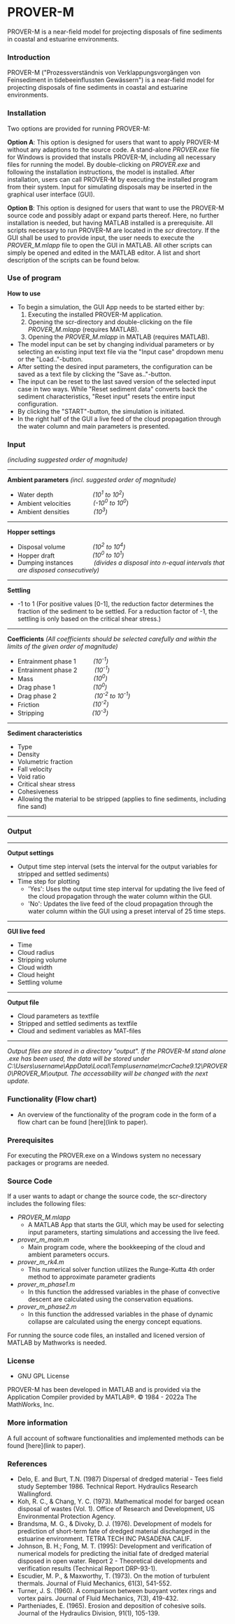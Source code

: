 # PROVER-M
PROVER-M is a near-field model for projecting disposals of fine sediments in coastal and estuarine environments.


### Introduction

PROVER-M ("Prozessverständnis von Verklappungsvorgängen von Feinsediment in tidebeeinflussten Gewässern") is a near-field model for projecting disposals of fine sediments in coastal and estuarine environments.


### Installation

Two options are provided for running PROVER-M:

**Option A**: This option is designed for users that want to apply PROVER-M without any adaptions to the source code. A stand-alone *PROVER.exe* file for Windows is provided that installs PROVER-M, including all necessary files for running the model. By double-clicking on *PROVER.exe* and following the installation instructions, the model is installed. After installation, users can call PROVER-M by executing the installed program from their system. Input for simulating disposals may be inserted in the graphical user interface (GUI).

**Option B**: This option is designed for users that want to use the PROVER-M source code and possibly adapt or expand parts thereof. Here, no further installation is needed, but having MATLAB installed is a prerequisite. All scripts necessary to run PROVER-M are located in the *scr* directory. If the GUI shall be used to provide input, the user needs to execute the *PROVER_M.mlapp* file to open the GUI in MATLAB. All other scripts can simply be opened and edited in the MATLAB editor. A list and short description of the scripts can be found below.


### Use of program

**How to use**
* To begin a simulation, the GUI App needs to be started either by: 
	1. Executing the installed PROVER-M application.
	2. Opening the scr-directory and double-clicking on the file *PROVER_M.mlapp* (requires MATLAB).
	3. Opening the *PROVER_M.mlapp* in MATLAB (requires MATLAB). 
* The model input can be set by changing individual parameters or by selecting an existing input text file via the "Input case" dropdown menu or the "Load.."-button.
* After setting the desired input parameters, the configuration can be saved as a text file by clicking the "Save as.."-button. 
* The input can be reset to the last saved version of the selected input case in two ways. While "Reset sediment data" converts back the sediment characteristics, "Reset input" resets the entire input configuration.
* By clicking the "START"-button, the simulation is initiated.
* In the right half of the GUI a live feed of the cloud propagation through the water column and main parameters is presented.


### Input

*(including suggested order of magnitude)*

---

**Ambient parameters** *(incl. suggested order of magnitude)*
- Water depth   &nbsp;&nbsp;&nbsp;&nbsp;&nbsp;&nbsp;&nbsp;&nbsp;&nbsp;&nbsp;&nbsp;&nbsp;&nbsp;&nbsp;&nbsp;&nbsp;&nbsp;&nbsp;&nbsp;&nbsp;&nbsp;&nbsp;*(10<sup>1</sup> to 10<sup>2</sup>)*
- Ambient velocities   &nbsp;&nbsp;&nbsp;&nbsp;&nbsp;&nbsp;&nbsp;&nbsp;&nbsp;&nbsp;&nbsp;&nbsp;*(-10<sup>0</sup> to 10<sup>0</sup>)*
- Ambient densities   &nbsp;&nbsp;&nbsp;&nbsp;&nbsp;&nbsp;&nbsp;&nbsp;&nbsp;&nbsp;&nbsp;&nbsp;&nbsp;*(10<sup>3</sup>)*
---	
**Hopper settings**
- Disposal volume   &nbsp;&nbsp;&nbsp;&nbsp;&nbsp;&nbsp;&nbsp;&nbsp;&nbsp;&nbsp;&nbsp;&nbsp;&nbsp;&nbsp;&nbsp;*(10<sup>2</sup> to 10<sup>4</sup>)*
- Hopper draft   &nbsp;&nbsp;&nbsp;&nbsp;&nbsp;&nbsp;&nbsp;&nbsp;&nbsp;&nbsp;&nbsp;&nbsp;&nbsp;&nbsp;&nbsp;&nbsp;&nbsp;&nbsp;&nbsp;&nbsp;&nbsp;*(10<sup>0</sup> to 10<sup>1</sup>)*
- Dumping instances &nbsp;&nbsp;&nbsp;&nbsp;&nbsp;&nbsp;&nbsp;&nbsp;&nbsp;&nbsp; *(divides a disposal into n-equal intervals that are disposed consecutively)*
---	
**Settling**			
* -1 to 1 (For positive values [0-1], the reduction factor determines the fraction of the sediment to be settled. For a reduction factor of -1, the settling is only based on the critical shear stress.)
---
**Coefficients** *(All coefficients should be selected carefully and within the limits of the given order of magnitude)*
- Entrainment phase 1 &nbsp;&nbsp;&nbsp;&nbsp;&nbsp;&nbsp;&nbsp;&nbsp;  *(10<sup>-1</sup>)*
- Entrainment phase 2 &nbsp;&nbsp;&nbsp;&nbsp;&nbsp;&nbsp;&nbsp;&nbsp;  *(10<sup>-1</sup>)*
- Mass  &nbsp;&nbsp;&nbsp;&nbsp;&nbsp;&nbsp;&nbsp;&nbsp;&nbsp;&nbsp;&nbsp;&nbsp;&nbsp;&nbsp;&nbsp;&nbsp;&nbsp;&nbsp;&nbsp;&nbsp;&nbsp;&nbsp;&nbsp;&nbsp;&nbsp;&nbsp;&nbsp;&nbsp;&nbsp;&nbsp;&nbsp;&nbsp;&nbsp;  *(10<sup>0</sup>)*
- Drag phase 1  &nbsp;&nbsp;&nbsp;&nbsp;&nbsp;&nbsp;&nbsp;&nbsp;&nbsp;&nbsp;&nbsp;&nbsp;&nbsp;&nbsp;&nbsp;&nbsp;&nbsp;&nbsp;&nbsp;&nbsp;  *(10<sup>0</sup>)*
- Drag phase 2 	&nbsp;&nbsp;&nbsp;&nbsp;&nbsp;&nbsp;&nbsp;&nbsp;&nbsp;&nbsp;&nbsp;&nbsp;&nbsp;&nbsp;&nbsp;&nbsp;&nbsp;&nbsp;&nbsp;&nbsp;  *(10<sup>-2</sup> to 10<sup>-1</sup>)*
- Friction  &nbsp;&nbsp;&nbsp;&nbsp;&nbsp;&nbsp;&nbsp;&nbsp;&nbsp;&nbsp;&nbsp;&nbsp;&nbsp;&nbsp;&nbsp;&nbsp;&nbsp;&nbsp;&nbsp;&nbsp;&nbsp;&nbsp;&nbsp;&nbsp;&nbsp;&nbsp;&nbsp;&nbsp;&nbsp;  *(10<sup>-2</sup>)*
- Stripping  &nbsp;&nbsp;&nbsp;&nbsp;&nbsp;&nbsp;&nbsp;&nbsp;&nbsp;&nbsp;&nbsp;&nbsp;&nbsp;&nbsp;&nbsp;&nbsp;&nbsp;&nbsp;&nbsp;&nbsp;&nbsp;&nbsp;&nbsp;&nbsp;&nbsp;&nbsp;  *(10<sup>-3</sup>)*
---
**Sediment characteristics**
- Type
- Density
- Volumetric fraction
- Fall velocity
- Void ratio
- Critical shear stress
- Cohesiveness
- Allowing the material to be stripped (applies to fine sediments, including fine sand)

--- 


### Output
---
**Output settings**
- Output time step interval (sets the interval for the output variables for stripped and settled sediments)
- Time step for plotting 
	* 'Yes': Uses the output time step interval for updating the live feed of the cloud propagation through the water column within the GUI.
	* 'No': Updates the live feed of the cloud propagation through the water column within the GUI using a preset interval of 25 time steps.
---
**GUI live feed**
- Time
- Cloud radius
- Stripping volume
- Cloud width
- Cloud height
- Settling volume
---
**Output file**
- Cloud parameters as textfile
- Stripped and settled sediments as textfile
- Cloud and sediment variables as MAT-files
---
*Output files are stored in a directory "output". If the PROVER-M stand alone .exe has been used, the data will be stored under C:\Users\username\AppData\Local\Temp\username\mcrCache9.12\PROVER0\PROVER_M\output. The accessability will be changed with the next update.*


### Functionality (Flow chart)
- An overview of the functionality of the program code in the form of a flow chart can be found \[here](link to paper).


### Prerequisites
For executing the PROVER.exe on a Windows system no necessary packages or programs are needed.
 
 
### Source Code 
If a user wants to adapt or change the source code, the scr-directory includes the following files:
- *PROVER_M.mlapp*
	- A MATLAB App that starts the GUI, which may be used for selecting input parameters, starting simulations and accessing the live feed.
- *prover_m_main.m*
	- Main program code, where the bookkeeping of the cloud and ambient parameters occurs.
- *prover_m_rk4.m*
	- This numerical solver function utilizes the Runge-Kutta 4th order method to approximate parameter gradients
- *prover_m_phase1.m*
	- In this function the addressed variables in the phase of convective descent are calculated using the conservation equations.
- *prover_m_phase2.m*
	- In this function the addressed variables in the phase of dynamic collapse are calculated using the energy concept equations. 

For running the source code files, an installed and licened version of MATLAB by Mathworks is needed.


### License

* GNU GPL License

PROVER-M has been developed in MATLAB and is provided via the Application Compiler provided by MATLAB®. © 1984 - 2022a The MathWorks, Inc.


### More information

A full account of software functionalities and implemented methods can be found \[here](link to paper).


### References

* Delo, E. and Burt, T.N. (1987) Dispersal of dredged material - Tees field study September 1986. Technical Report. Hydraulics Research Wallingford. 
* Koh, R. C., & Chang, Y. C. (1973). Mathematical model for barged ocean disposal of wastes (Vol. 1). Office of Research and Development, US Environmental Protection Agency.
* Brandsma, M. G., & Divoky, D. J. (1976). Development of models for prediction of short-term fate of dredged material discharged in the estuarine environment. TETRA TECH INC PASADENA CALIF.
* Johnson, B. H.; Fong, M. T. (1995): Development and verification of numerical models for predicting the initial fate of dredged material disposed in open water. Report 2 - Theoretical developments and verification results (Technical Report DRP-93-1).
* Escudier, M. P., & Maxworthy, T. (1973). On the motion of turbulent thermals. Journal of Fluid Mechanics, 61(3), 541-552.
* Turner, J. S. (1960). A comparison between buoyant vortex rings and vortex pairs. Journal of Fluid Mechanics, 7(3), 419-432.
* Partheniades, E. (1965). Erosion and deposition of cohesive soils. Journal of the Hydraulics Division, 91(1), 105-139.

  			
